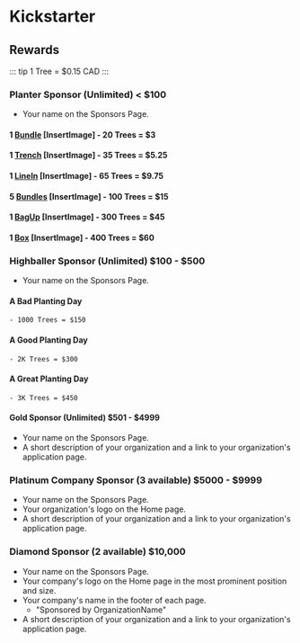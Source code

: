 # Kickstarter

## Rewards

::: tip 1 Tree = $0.15 CAD
:::

### Planter Sponsor (Unlimited) < $100

- Your name on the Sponsors Page.

#### 1 [Bundle]() [InsertImage] - 20 Trees = $3
    
#### 1 [Trench]() [InsertImage] - 35 Trees = $5.25

#### 1 [LineIn]() [InsertImage] - 65 Trees = $9.75

#### 5 [Bundles]() [InsertImage] - 100 Trees = $15

#### 1 [BagUp]() [InsertImage] - 300 Trees = $45

#### 1 [Box]() [InsertImage] - 400 Trees = $60

### Highballer Sponsor (Unlimited) $100 - $500

- Your name on the Sponsors Page.

#### A Bad Planting Day
    - 1000 Trees = $150

#### A Good Planting Day
    - 2K Trees = $300 

#### A Great Planting Day
    - 3K Trees = $450

#### Gold Sponsor (Unlimited) $501 - $4999

- Your name on the Sponsors Page.
- A short description of your organization and a link to your organization's application page.

### Platinum Company Sponsor (3 available) $5000 - $9999

- Your name on the Sponsors Page.
- Your organization's logo on the Home page.
- A short description of your organization and a link to your organization's application page.

 
### Diamond Sponsor (2 available) $10,000

- Your name on the Sponsors Page.
- Your company's logo on the Home page in the most prominent position and size.
- Your company's name in the footer of each page.
    - "Sponsored by OrganizationName"
- A short description of your organization and a link to your organization's application page.





